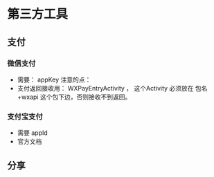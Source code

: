 # 第三方工具

## 支付

### 微信支付
- 需要： appKey
注意的点：
- 支付返回接收用： WXPayEntryActivity ， 这个Activity 必须放在 包名+wxapi 这个包下边，否则接收不到返回。




### 支付宝支付
- 需要 appId
- 官方文档






## 分享

